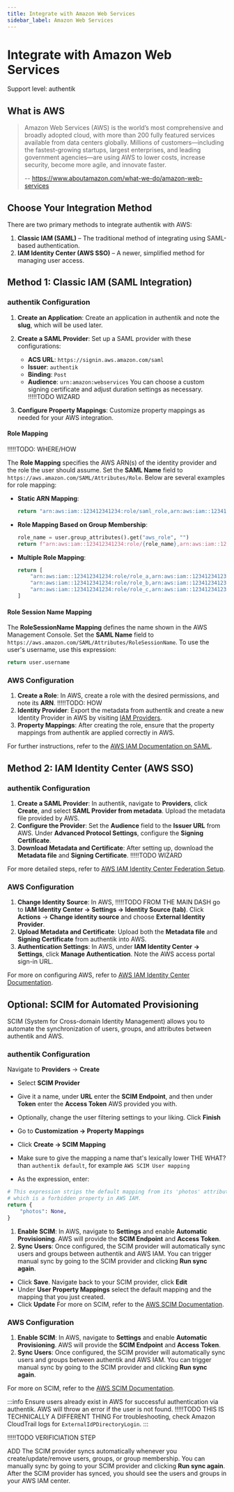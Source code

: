 ```yaml
---
title: Integrate with Amazon Web Services
sidebar_label: Amazon Web Services
---
```


# Integrate with Amazon Web Services

<span class="badge badge--primary">Support level: authentik</span>

## What is AWS

> Amazon Web Services (AWS) is the world’s most comprehensive and broadly adopted cloud, with more than 200 fully featured services available from data centers globally. Millions of customers—including the fastest-growing startups, largest enterprises, and leading government agencies—are using AWS to lower costs, increase security, become more agile, and innovate faster.
>
> -- https://www.aboutamazon.com/what-we-do/amazon-web-services

## Choose Your Integration Method

There are two primary methods to integrate authentik with AWS:

1. **Classic IAM (SAML)** – The traditional method of integrating using SAML-based authentication.
2. **IAM Identity Center (AWS SSO)** – A newer, simplified method for managing user access.

## Method 1: Classic IAM (SAML Integration)

### authentik Configuration

1. **Create an Application**: Create an application in authentik and note the **slug**, which will be used later.
2. **Create a SAML Provider**: Set up a SAML provider with these configurations:

    - **ACS URL**: `https://signin.aws.amazon.com/saml`
    - **Issuer**: `authentik`
    - **Binding**: `Post`
    - **Audience**: `urn:amazon:webservices`
      You can choose a custom signing certificate and adjust duration settings as necessary. !!!!!TODO WIZARD

3. **Configure Property Mappings**: Customize property mappings as needed for your AWS integration.

#### Role Mapping

!!!!!TODO: WHERE/HOW

The **Role Mapping** specifies the AWS ARN(s) of the identity provider and the role the user should assume. Set the **SAML Name** field to `https://aws.amazon.com/SAML/Attributes/Role`. Below are several examples for role mapping:

- **Static ARN Mapping**:

    ```python
    return "arn:aws:iam::123412341234:role/saml_role,arn:aws:iam::123412341234:saml-provider/authentik"
    ```

- **Role Mapping Based on Group Membership**:

    ```python
    role_name = user.group_attributes().get("aws_role", "")
    return f"arn:aws:iam::123412341234:role/{role_name},arn:aws:iam::123412341234:saml-provider/authentik"
    ```

- **Multiple Role Mapping**:

    ```python
    return [
        "arn:aws:iam::123412341234:role/role_a,arn:aws:iam::123412341234:saml-provider/authentik",
        "arn:aws:iam::123412341234:role/role_b,arn:aws:iam::123412341234:saml-provider/authentik",
        "arn:aws:iam::123412341234:role/role_c,arn:aws:iam::123412341234:saml-provider/authentik",
    ]
    ```

#### Role Session Name Mapping

The **RoleSessionName Mapping** defines the name shown in the AWS Management Console. Set the **SAML Name** field to `https://aws.amazon.com/SAML/Attributes/RoleSessionName`. To use the user's username, use this expression:

```python
return user.username
```

### AWS Configuration

1. **Create a Role**: In AWS, create a role with the desired permissions, and note its **ARN**. !!!!!TODO: HOW
2. **Identity Provider**: Export the metadata from authentik and create a new Identity Provider in AWS by visiting [IAM Providers](https://console.aws.amazon.com/iam/home#/providers).
3. **Property Mappings**: After creating the role, ensure that the property mappings from authentik are applied correctly in AWS.

For further instructions, refer to the [AWS IAM Documentation on SAML](https://docs.aws.amazon.com/IAM/latest/UserGuide/id_roles_providers_create_saml_assertions.html).

## Method 2: IAM Identity Center (AWS SSO)

### authentik Configuration

1. **Create a SAML Provider**: In authentik, navigate to **Providers**, click **Create**, and select **SAML Provider from metadata**. Upload the metadata file provided by AWS.
2. **Configure the Provider**: Set the **Audience** field to the **Issuer URL** from AWS. Under **Advanced Protocol Settings**, configure the **Signing Certificate**.
3. **Download Metadata and Certificate**: After setting up, download the **Metadata file** and **Signing Certificate**. !!!!!TODO WIZARD

For more detailed steps, refer to [AWS IAM Identity Center Federation Setup](https://docs.aws.amazon.com/singlesignon/latest/userguide/federation.html).

### AWS Configuration

1. **Change Identity Source**: In AWS, !!!!!TODO FROM THE MAIN DASH go to **IAM Identity Center -> Settings -> Identity Source (tab)**. Click **Actions** -> **Change identity source** and choose **External Identity Provider**.
2. **Upload Metadata and Certificate**: Upload both the **Metadata file** and **Signing Certificate** from authentik into AWS.
3. **Authentication Settings**: In AWS, under **IAM Identity Center -> Settings**, click **Manage Authentication**. Note the AWS access portal sign-in URL.

For more on configuring AWS, refer to [AWS IAM Identity Center Documentation](https://docs.aws.amazon.com/singlesignon/latest/userguide/identity-source.html).

## Optional: SCIM for Automated Provisioning

SCIM (System for Cross-domain Identity Management) allows you to automate the synchronization of users, groups, and attributes between authentik and AWS.

### authentik Configuration

Navigate to **Providers** -> **Create**

- Select **SCIM Provider**
- Give it a name, under **URL** enter the **SCIM Endpoint**, and then under **Token** enter the **Access Token** AWS provided you with.
- Optionally, change the user filtering settings to your liking. Click **Finish**

- Go to **Customization -> Property Mappings**
- Click **Create -> SCIM Mapping**
- Make sure to give the mapping a name that's lexically lower THE WHAT? than `authentik default`, for example `AWS SCIM User mapping`
- As the expression, enter:

```python
# This expression strips the default mapping from its 'photos' attribute,
# which is a forbidden property in AWS IAM.
return {
    "photos": None,
}
```

1. **Enable SCIM**: In AWS, navigate to **Settings** and enable **Automatic Provisioning**. AWS will provide the **SCIM Endpoint** and **Access Token**.
2. **Sync Users**: Once configured, the SCIM provider will automatically sync users and groups between authentik and AWS IAM. You can trigger manual sync by going to the SCIM provider and clicking **Run sync again**.

- Click **Save**. Navigate back to your SCIM provider, click **Edit**
- Under **User Property Mappings** select the default mapping and the mapping that you just created.
- Click **Update**
  For more on SCIM, refer to the [AWS SCIM Documentation](https://docs.aws.amazon.com/singlesignon/latest/userguide/scim.html).

### AWS Configuration

1. **Enable SCIM**: In AWS, navigate to **Settings** and enable **Automatic Provisioning**. AWS will provide the **SCIM Endpoint** and **Access Token**.
2. **Sync Users**: Once configured, the SCIM provider will automatically sync users and groups between authentik and AWS IAM. You can trigger manual sync by going to the SCIM provider and clicking **Run sync again**.

For more on SCIM, refer to the [AWS SCIM Documentation](https://docs.aws.amazon.com/singlesignon/latest/userguide/scim.html).

:::info
Ensure users already exist in AWS for successful authentication via authentik. AWS will throw an error if the user is not found. !!!!!TODO THIS IS TECHNICALLY A DIFFERENT THING For troubleshooting, check Amazon CloudTrail logs for `ExternalIdPDirectoryLogin`.
:::

!!!!!TODO VERIFICIATION STEP

ADD The SCIM provider syncs automatically whenever you create/update/remove users, groups, or group membership. You can manually sync by going to your SCIM provider and clicking **Run sync again**. After the SCIM provider has synced, you should see the users and groups in your AWS IAM center.
